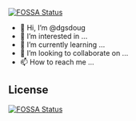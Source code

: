 [![FOSSA Status](https://app.fossa.com/api/projects/git%2Bgithub.com%2Fdgsdoug%2Fsolid-octo-carnival.svg?type=shield)](https://app.fossa.com/projects/git%2Bgithub.com%2Fdgsdoug%2Fsolid-octo-carnival?ref=badge_shield)

- 👋 Hi, I’m @dgsdoug
- 👀 I’m interested in ...
- 🌱 I’m currently learning ...
- 💞️ I’m looking to collaborate on ...
- 📫 How to reach me ...

<!---
dgsdoug/dgsdoug is a ✨ special ✨ repository because its `README.md` (this file) appears on your GitHub profile.
You can click the Preview link to take a look at your changes.
--->


## License
[![FOSSA Status](https://app.fossa.com/api/projects/git%2Bgithub.com%2Fdgsdoug%2Fsolid-octo-carnival.svg?type=large)](https://app.fossa.com/projects/git%2Bgithub.com%2Fdgsdoug%2Fsolid-octo-carnival?ref=badge_large)